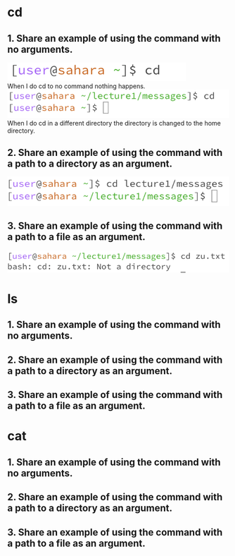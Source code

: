 # cd
## 1. Share an example of using the command with no arguments.
![Image](cd1.png)
 <br> 
When I do cd to no command nothing happens.
 <br> 
![Image](cd4.png)
 <br> 
When I do cd in a different directory the directory is changed to the home directory.
## 2. Share an example of using the command with a path to a directory as an argument.
![Image](cd2.png)

## 3. Share an example of using the command with a path to a file as an argument.
![Image](cd3.png)
# ls
## 1. Share an example of using the command with no arguments.
## 2. Share an example of using the command with a path to a directory as an argument.
## 3. Share an example of using the command with a path to a file as an argument.
# cat
## 1. Share an example of using the command with no arguments.
## 2. Share an example of using the command with a path to a directory as an argument.
## 3. Share an example of using the command with a path to a file as an argument.

